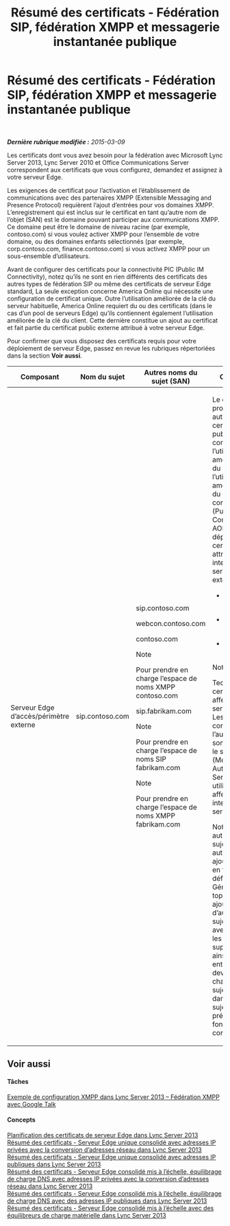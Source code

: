 ﻿---
title: Résumé des certificats - Fédération SIP, fédération XMPP et messagerie instantanée publique
TOCTitle: Résumé des certificats - Fédération SIP, fédération XMPP et messagerie instantanée publique
ms:assetid: 933d6351-cfa6-4432-b3ed-1aff3ac92065
ms:mtpsurl: https://technet.microsoft.com/fr-fr/library/JJ618372(v=OCS.15)
ms:contentKeyID: 49298094
ms.date: 05/20/2016
mtps_version: v=OCS.15
ms.translationtype: HT
---

# Résumé des certificats - Fédération SIP, fédération XMPP et messagerie instantanée publique

 

_**Dernière rubrique modifiée :** 2015-03-09_

Les certificats dont vous avez besoin pour la fédération avec Microsoft Lync Server 2013, Lync Server 2010 et Office Communications Server correspondent aux certificats que vous configurez, demandez et assignez à votre serveur Edge.

Les exigences de certificat pour l’activation et l’établissement de communications avec des partenaires XMPP (Extensible Messaging and Presence Protocol) requièrent l’ajout d’entrées pour vos domaines XMPP. L’enregistrement qui est inclus sur le certificat en tant qu’autre nom de l’objet (SAN) est le domaine pouvant participer aux communications XMPP. Ce domaine peut être le domaine de niveau racine (par exemple, contoso.com) si vous voulez activer XMPP pour l’ensemble de votre domaine, ou des domaines enfants sélectionnés (par exemple, corp.contoso.com, finance.contoso.com) si vous activez XMPP pour un sous-ensemble d’utilisateurs.

Avant de configurer des certificats pour la connectivité PIC (Public IM Connectivity), notez qu’ils ne sont en rien différents des certificats des autres types de fédération SIP ou même des certificats de serveur Edge standard, La seule exception concerne America Online qui nécessite une configuration de certificat unique. Outre l’utilisation améliorée de la clé du serveur habituelle, America Online requiert du ou des certificats (dans le cas d’un pool de serveurs Edge) qu’ils contiennent également l’utilisation améliorée de la clé du client. Cette dernière constitue un ajout au certificat et fait partie du certificat public externe attribué à votre serveur Edge.

Pour confirmer que vous disposez des certificats requis pour votre déploiement de serveur Edge, passez en revue les rubriques répertoriées dans la section **Voir aussi**.



<table>
<colgroup>
<col style="width: 25%" />
<col style="width: 25%" />
<col style="width: 25%" />
<col style="width: 25%" />
</colgroup>
<thead>
<tr class="header">
<th>Composant</th>
<th>Nom du sujet</th>
<th>Autres noms du sujet (SAN)</th>
<th>Commentaires</th>
</tr>
</thead>
<tbody>
<tr class="odd">
<td><p>Serveur Edge d’accès/périmètre externe</p></td>
<td><p>sip.contoso.com</p></td>
<td><p>sip.contoso.com</p>
<p>webcon.contoso.com</p>
<p>contoso.com</p>

> [!NOTE]  
> Pour prendre en charge l’espace de noms XMPP contoso.com

<p>sip.fabrikam.com</p>

> [!NOTE]  
> Pour prendre en charge l’espace de noms SIP fabrikam.com


> [!NOTE]  
> Pour prendre en charge l’espace de noms XMPP fabrikam.com

</td>
<td><p>Le certificat doit provenir d’une autorité de certification publique et comporter l’utilisation améliorée de la clé du serveur et l’utilisation améliorée de la clé du client si la connectivité PIC (Public IM Connectivity) avec AOL doit être déployée. Le certificat est attribué aux interfaces de serveur Edge externes pour :</p>
<ul>
<li><p>service Edge d’accès</p></li>
<li><p>service Edge de conférence web</p></li>
<li><p>service Edge A/V</p></li>
</ul>

> [!NOTE]  
> Techniquement, un certificat n’est pas affecté à un serveur Edge A/V. Les communications et l’authentification sont sécurisées via le service MRAS (Media Relay Authentication Service), lequel utilise le certificat affecté à l’interface interne du serveur serveur Edge.

<p>Notez que les autres noms de sujet sont automatiquement ajoutés au certificat en fonction de vos définitions dans le Générateur de topologie. Vous ajoutez les entrées d’autres noms de sujet dont vous avez besoin pour les domaines SIP supplémentaires, ainsi que d’autres entrées que vous devez prendre en charge. Le nom de sujet est répliqué dans l’autre nom de sujet et doit être présent pour un fonctionnement correct.</p></td>
</tr>
</tbody>
</table>


## Voir aussi

#### Tâches

[Exemple de configuration XMPP dans Lync Server 2013 – Fédération XMPP avec Google Talk](lync-server-2013-example-xmpp-configuration-–-xmpp-federation-with-google-talk.md)  

#### Concepts

[Planification des certificats de serveur Edge dans Lync Server 2013](lync-server-2013-plan-for-edge-server-certificates.md)  
[Résumé des certificats - Serveur Edge unique consolidé avec adresses IP privées avec la conversion d’adresses réseau dans Lync Server 2013](lync-server-2013-certificate-summary-single-consolidated-edge-with-private-ip-addresses-using-nat.md)  
[Résumé des certificats - Serveur Edge unique consolidé avec adresses IP publiques dans Lync Server 2013](lync-server-2013-certificate-summary-single-consolidated-edge-with-public-ip-addresses.md)  
[Résumé des certificats - Serveur Edge consolidé mis à l’échelle, équilibrage de charge DNS avec adresses IP privées avec la conversion d’adresses réseau dans Lync Server 2013](lync-server-2013-certificate-summary-scaled-consolidated-edge-dns-load-balancing-with-private-ip-addresses-using-nat.md)  
[Résumé des certificats - Serveur Edge consolidé mis à l’échelle, équilibrage de charge DNS avec des adresses IP publiques dans Lync Server 2013](lync-server-2013-certificate-summary-scaled-consolidated-edge-dns-load-balancing-with-public-ip-addresses.md)  
[Résumé des certificats - Serveur Edge consolidé mis à l’échelle avec des équilibreurs de charge matérielle dans Lync Server 2013](lync-server-2013-certificate-summary-scaled-consolidated-edge-with-hardware-load-balancers.md)

